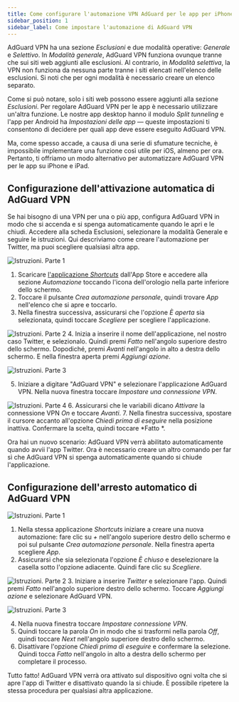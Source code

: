 ```yaml
---
title: Come configurare l'automazione VPN AdGuard per le app per iPhone e iPad
sidebar_position: 1
sidebar_label: Come impostare l'automazione di AdGuard VPN
---
```


AdGuard VPN ha una sezione *Esclusioni* e due modalità operative: *Generale* e *Selettivo*. In *Modalità generale*, AdGuard VPN funziona ovunque tranne che sui siti web aggiunti alle esclusioni. Al contrario, in *Modalità selettiva*, la VPN non funziona da nessuna parte tranne i siti elencati nell'elenco delle esclusioni. Si noti che per ogni modalità è necessario creare un elenco separato.

Come si può notare, solo i siti web possono essere aggiunti alla sezione *Esclusioni*. Per regolare AdGuard VPN per le app è necessario utilizzare un'altra funzione. Le nostre app desktop hanno il modulo *Split tunneling* e l'app per Android ha *Impostazioni delle app* — queste impostazioni ti consentono di decidere per quali app deve essere eseguito AdGuard VPN.

Ma, come spesso accade, a causa di una serie di sfumature tecniche, è impossibile implementare una funzione così utile per iOS, almeno per ora. Pertanto, ti offriamo un modo alternativo per automatizzare AdGuard VPN per le app su iPhone e iPad.

## Configurazione dell'attivazione automatica di AdGuard VPN

Se hai bisogno di una VPN per una o più app, configura AdGuard VPN in modo che si accenda e si spenga automaticamente quando le apri e le chiudi. Accedere alla scheda Esclusioni, selezionare la modalità Generale e seguire le istruzioni. Qui descriviamo come creare l'automazione per Twitter, ma puoi scegliere qualsiasi altra app.

![Istruzioni. Parte 1](https://cdn.adguardvpn.com/public/Adguard/Blog/VPNauto/vpn_on1_en.jpg)
1. Scaricare [l'applicazione *Shortcuts*](https://apps.apple.com/us/app/shortcuts/id915249334) dall'App Store e accedere alla sezione *Automazione* toccando l'icona dell'orologio nella parte inferiore dello schermo.
2. Toccare il pulsante *Crea automazione personale*, quindi trovare *App* nell'elenco che si apre e toccarlo.
3. Nella finestra successiva, assicurarsi che l'opzione *È aperta* sia selezionata, quindi toccare *Scegliere* per scegliere l'applicazione.

![Istruzioni. Parte 2](https://cdn.adguardvpn.com/public/Adguard/Blog/VPNauto/vpn_on2_en.jpg)
4. Inizia a inserire il nome dell'applicazione, nel nostro caso Twitter, e selezionalo. Quindi premi *Fatto* nell'angolo superiore destro dello schermo. Dopodiché, premi *Avanti* nell'angolo in alto a destra dello schermo. E nella finestra aperta premi *Aggiungi azione*.

![Istruzioni. Parte 3](https://cdn.adguardvpn.com/public/Adguard/Blog/VPNauto/vpn_on3_en.jpg)

5. Iniziare a digitare "AdGuard VPN" e selezionare l'applicazione AdGuard VPN. Nella nuova finestra toccare *Impostare una connessione VPN*.

![Istruzioni. Parte 4](https://cdn.adguardvpn.com/public/Adguard/Blog/VPNauto/vpn_on4_en.jpg)
6. Assicurarsi che le variabili dicano *Attivare* la connessione VPN *On* e toccare *Avanti*.
7. Nella finestra successiva, spostare il cursore accanto all'opzione *Chiedi prima di eseguire* nella posizione inattiva. Confermare la scelta, quindi toccare *Fatto *.

Ora hai un nuovo scenario: AdGuard VPN verrà abilitato automaticamente quando avvii l'app Twitter. Ora è necessario creare un altro comando per far sì che AdGuard VPN si spenga automaticamente quando si chiude l'applicazione.

## Configurazione dell'arresto automatico di AdGuard VPN

![Istruzioni. Parte 1](https://cdn.adguardvpn.com/public/Adguard/Blog/VPNauto/vpn_off1_en.jpg)
1. Nella stessa applicazione *Shortcuts* iniziare a creare una nuova automazione: fare clic su *+* nell'angolo superiore destro dello schermo e poi sul pulsante *Crea automazione personale*. Nella finestra aperta scegliere *App*.
2. Assicurarsi che sia selezionata l'opzione *È chiuso* e deselezionare la casella sotto l'opzione adiacente. Quindi fare clic su *Scegliere*.

![Istruzioni. Parte 2](https://cdn.adguardvpn.com/public/Adguard/Blog/VPNauto/vpn_off2_en.jpg)
3. Iniziare a inserire *Twitter* e selezionare l'app. Quindi premi *Fatto* nell'angolo superiore destro dello schermo. Toccare *Aggiungi azione* e selezionare AdGuard VPN.

![Istruzioni. Parte 3](https://cdn.adguardvpn.com/public/Adguard/Blog/VPNauto/vpn_off3_en.jpg)

4. Nella nuova finestra toccare *Impostare connessione VPN*.
5. Quindi toccare la parola *On* in modo che si trasformi nella parola *Off*, quindi toccare *Next* nell'angolo superiore destro dello schermo.
6. Disattivare l'opzione *Chiedi prima di eseguire* e confermare la selezione. Quindi tocca *Fatto* nell'angolo in alto a destra dello schermo per completare il processo.

Tutto fatto! AdGuard VPN verrà ora attivato sul dispositivo ogni volta che si apre l'app di Twitter e disattivato quando la si chiude. È possibile ripetere la stessa procedura per qualsiasi altra applicazione. 